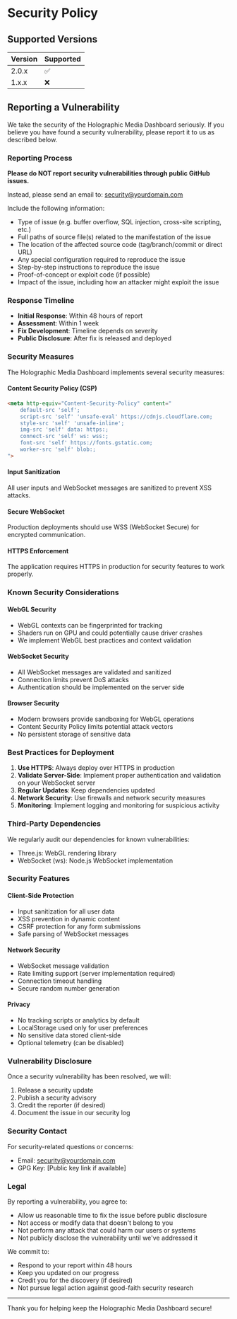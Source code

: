 # Security Policy

## Supported Versions

| Version | Supported          |
| ------- | ------------------ |
| 2.0.x   | :white_check_mark: |
| 1.x.x   | :x:                |

## Reporting a Vulnerability

We take the security of the Holographic Media Dashboard seriously. If you believe you have found a security vulnerability, please report it to us as described below.

### Reporting Process

**Please do NOT report security vulnerabilities through public GitHub issues.**

Instead, please send an email to: [security@yourdomain.com](mailto:security@yourdomain.com)

Include the following information:
- Type of issue (e.g. buffer overflow, SQL injection, cross-site scripting, etc.)
- Full paths of source file(s) related to the manifestation of the issue
- The location of the affected source code (tag/branch/commit or direct URL)
- Any special configuration required to reproduce the issue
- Step-by-step instructions to reproduce the issue
- Proof-of-concept or exploit code (if possible)
- Impact of the issue, including how an attacker might exploit the issue

### Response Timeline

- **Initial Response**: Within 48 hours of report
- **Assessment**: Within 1 week  
- **Fix Development**: Timeline depends on severity
- **Public Disclosure**: After fix is released and deployed

### Security Measures

The Holographic Media Dashboard implements several security measures:

#### Content Security Policy (CSP)
```html
<meta http-equiv="Content-Security-Policy" content="
    default-src 'self';
    script-src 'self' 'unsafe-eval' https://cdnjs.cloudflare.com;
    style-src 'self' 'unsafe-inline';
    img-src 'self' data: https:;
    connect-src 'self' ws: wss:;
    font-src 'self' https://fonts.gstatic.com;
    worker-src 'self' blob:;
">
```

#### Input Sanitization
All user inputs and WebSocket messages are sanitized to prevent XSS attacks.

#### Secure WebSocket
Production deployments should use WSS (WebSocket Secure) for encrypted communication.

#### HTTPS Enforcement
The application requires HTTPS in production for security features to work properly.

### Known Security Considerations

#### WebGL Security
- WebGL contexts can be fingerprinted for tracking
- Shaders run on GPU and could potentially cause driver crashes
- We implement WebGL best practices and context validation

#### WebSocket Security
- All WebSocket messages are validated and sanitized
- Connection limits prevent DoS attacks
- Authentication should be implemented on the server side

#### Browser Security
- Modern browsers provide sandboxing for WebGL operations
- Content Security Policy limits potential attack vectors
- No persistent storage of sensitive data

### Best Practices for Deployment

1. **Use HTTPS**: Always deploy over HTTPS in production
2. **Validate Server-Side**: Implement proper authentication and validation on your WebSocket server
3. **Regular Updates**: Keep dependencies updated
4. **Network Security**: Use firewalls and network security measures
5. **Monitoring**: Implement logging and monitoring for suspicious activity

### Third-Party Dependencies

We regularly audit our dependencies for known vulnerabilities:
- Three.js: WebGL rendering library
- WebSocket (ws): Node.js WebSocket implementation

### Security Features

#### Client-Side Protection
- Input sanitization for all user data
- XSS prevention in dynamic content
- CSRF protection for any form submissions
- Safe parsing of WebSocket messages

#### Network Security
- WebSocket message validation
- Rate limiting support (server implementation required)
- Connection timeout handling
- Secure random number generation

#### Privacy
- No tracking scripts or analytics by default
- LocalStorage used only for user preferences
- No sensitive data stored client-side
- Optional telemetry (can be disabled)

### Vulnerability Disclosure

Once a security vulnerability has been resolved, we will:

1. Release a security update
2. Publish a security advisory
3. Credit the reporter (if desired)
4. Document the issue in our security log

### Security Contact

For security-related questions or concerns:
- Email: security@yourdomain.com
- GPG Key: [Public key link if available]

### Legal

By reporting a vulnerability, you agree to:
- Allow us reasonable time to fix the issue before public disclosure
- Not access or modify data that doesn't belong to you
- Not perform any attack that could harm our users or systems
- Not publicly disclose the vulnerability until we've addressed it

We commit to:
- Respond to your report within 48 hours
- Keep you updated on our progress
- Credit you for the discovery (if desired)
- Not pursue legal action against good-faith security research

---

Thank you for helping keep the Holographic Media Dashboard secure!